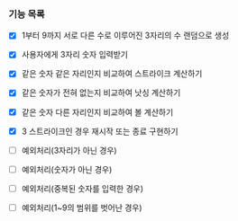 ### 기능 목록
- [x] 1부터 9까지 서로 다른 수로 이루어진 3자리의 수 랜덤으로 생성
- [x] 사용자에게 3자리 숫자 입력받기
- [x] 같은 숫자 같은 자리인지 비교하여 스트라이크 계산하기
- [x] 같은 숫자가 전혀 없는지 비교하여 낫싱 계산하기
- [x] 같은 숫자 다른 자리인지 비교하여 볼 계산하기
- [x] 3 스트라이크인 경우 재시작 또는 종료 구현하기 
- [ ] 예외처리(3자리가 아닌 경우)
- [ ] 예외처리(숫자가 아닌 경우)
- [ ] 예외처리(중복된 숫자를 입력한 경우)
- [ ] 예외처리(1~9의 범위를 벗어난 경우)

